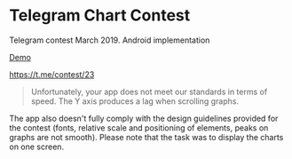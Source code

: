 # Telegram Chart Contest

Telegram contest March 2019. Android implementation

[Demo](https://yadi.sk/i/-m528SByuHNyAg)

https://t.me/contest/23

> Unfortunately, your app does not meet our standards in terms of speed. The Y axis produces a lag when scrolling graphs.

The app also doesn't fully comply with the design guidelines provided for the contest (fonts, relative scale and positioning of elements, peaks on graphs are not smooth). Please note that the task was to display the charts on one screen.
